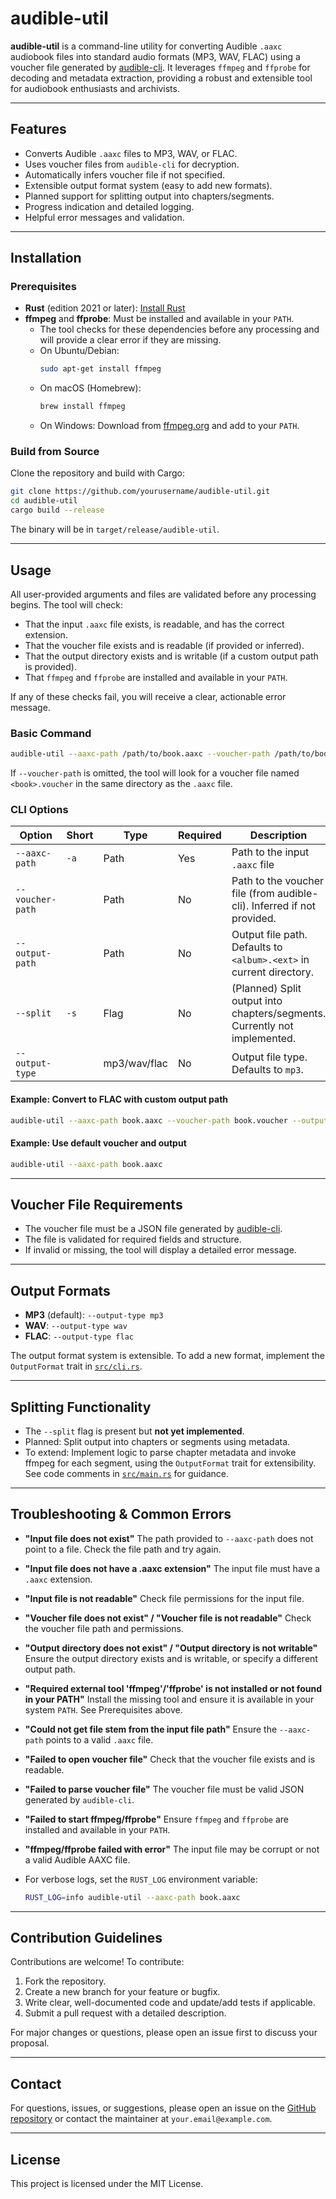 # audible-util

**audible-util** is a command-line utility for converting Audible `.aaxc` audiobook files into standard audio formats (MP3, WAV, FLAC) using a voucher file generated by [audible-cli](https://github.com/audible-tools/audible-cli). It leverages `ffmpeg` and `ffprobe` for decoding and metadata extraction, providing a robust and extensible tool for audiobook enthusiasts and archivists.

---

## Features

- Converts Audible `.aaxc` files to MP3, WAV, or FLAC.
- Uses voucher files from `audible-cli` for decryption.
- Automatically infers voucher file if not specified.
- Extensible output format system (easy to add new formats).
- Planned support for splitting output into chapters/segments.
- Progress indication and detailed logging.
- Helpful error messages and validation.

---

## Installation

### Prerequisites

- **Rust** (edition 2021 or later): [Install Rust](https://www.rust-lang.org/tools/install)
- **ffmpeg** and **ffprobe**: Must be installed and available in your `PATH`.
  - The tool checks for these dependencies before any processing and will provide a clear error if they are missing.
  - On Ubuntu/Debian:
    ```sh
    sudo apt-get install ffmpeg
    ```
  - On macOS (Homebrew):
    ```sh
    brew install ffmpeg
    ```
  - On Windows:
    Download from [ffmpeg.org](https://ffmpeg.org/download.html) and add to your `PATH`.

### Build from Source

Clone the repository and build with Cargo:
```sh
git clone https://github.com/yourusername/audible-util.git
cd audible-util
cargo build --release
```

The binary will be in `target/release/audible-util`.

---

## Usage

All user-provided arguments and files are validated before any processing begins. The tool will check:
- That the input `.aaxc` file exists, is readable, and has the correct extension.
- That the voucher file exists and is readable (if provided or inferred).
- That the output directory exists and is writable (if a custom output path is provided).
- That `ffmpeg` and `ffprobe` are installed and available in your `PATH`.

If any of these checks fail, you will receive a clear, actionable error message.

### Basic Command

```sh
audible-util --aaxc-path /path/to/book.aaxc --voucher-path /path/to/book.voucher
```

If `--voucher-path` is omitted, the tool will look for a voucher file named `<book>.voucher` in the same directory as the `.aaxc` file.

### CLI Options

| Option                | Short | Type         | Required | Description                                                                 |
|-----------------------|-------|--------------|----------|-----------------------------------------------------------------------------|
| `--aaxc-path`         | `-a`  | Path         | Yes      | Path to the input `.aaxc` file                                              |
| `--voucher-path`      |       | Path         | No       | Path to the voucher file (from audible-cli). Inferred if not provided.      |
| `--output-path`       |       | Path         | No       | Output file path. Defaults to `<album>.<ext>` in current directory.         |
| `--split`             | `-s`  | Flag         | No       | (Planned) Split output into chapters/segments. Currently not implemented.   |
| `--output-type`       |       | mp3/wav/flac | No       | Output file type. Defaults to `mp3`.                                        |

#### Example: Convert to FLAC with custom output path

```sh
audible-util --aaxc-path book.aaxc --voucher-path book.voucher --output-type flac --output-path mybook.flac
```

#### Example: Use default voucher and output

```sh
audible-util --aaxc-path book.aaxc
```

---

## Voucher File Requirements

- The voucher file must be a JSON file generated by [audible-cli](https://github.com/audible-tools/audible-cli).
- The file is validated for required fields and structure.
- If invalid or missing, the tool will display a detailed error message.

---

## Output Formats

- **MP3** (default): `--output-type mp3`
- **WAV**: `--output-type wav`
- **FLAC**: `--output-type flac`

The output format system is extensible. To add a new format, implement the `OutputFormat` trait in [`src/cli.rs`](src/cli.rs:30).

---

## Splitting Functionality

- The `--split` flag is present but **not yet implemented**.
- Planned: Split output into chapters or segments using metadata.
- To extend: Implement logic to parse chapter metadata and invoke ffmpeg for each segment, using the `OutputFormat` trait for extensibility. See code comments in [`src/main.rs`](src/main.rs:108) for guidance.

---

## Troubleshooting & Common Errors

- **"Input file does not exist"**
  The path provided to `--aaxc-path` does not point to a file. Check the file path and try again.

- **"Input file does not have a .aaxc extension"**
  The input file must have a `.aaxc` extension.

- **"Input file is not readable"**
  Check file permissions for the input file.

- **"Voucher file does not exist" / "Voucher file is not readable"**
  Check the voucher file path and permissions.

- **"Output directory does not exist" / "Output directory is not writable"**
  Ensure the output directory exists and is writable, or specify a different output path.

- **"Required external tool 'ffmpeg'/'ffprobe' is not installed or not found in your PATH"**
  Install the missing tool and ensure it is available in your system `PATH`. See Prerequisites above.

- **"Could not get file stem from the input file path"**
  Ensure the `--aaxc-path` points to a valid `.aaxc` file.

- **"Failed to open voucher file"**
  Check that the voucher file exists and is readable.

- **"Failed to parse voucher file"**
  The voucher file must be valid JSON generated by `audible-cli`.

- **"Failed to start ffmpeg/ffprobe"**
  Ensure `ffmpeg` and `ffprobe` are installed and available in your `PATH`.

- **"ffmpeg/ffprobe failed with error"**
  The input file may be corrupt or not a valid Audible AAXC file.

- For verbose logs, set the `RUST_LOG` environment variable:
  ```sh
  RUST_LOG=info audible-util --aaxc-path book.aaxc
  ```

---

## Contribution Guidelines

Contributions are welcome! To contribute:

1. Fork the repository.
2. Create a new branch for your feature or bugfix.
3. Write clear, well-documented code and update/add tests if applicable.
4. Submit a pull request with a detailed description.

For major changes or questions, please open an issue first to discuss your proposal.

---

## Contact

For questions, issues, or suggestions, please open an issue on the [GitHub repository](https://github.com/yourusername/audible-util) or contact the maintainer at `your.email@example.com`.

---

## License

This project is licensed under the MIT License.